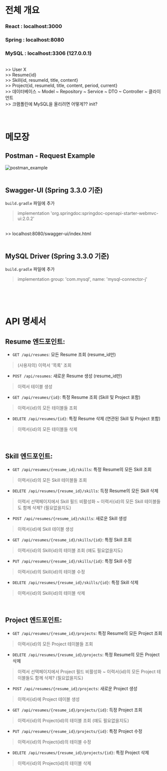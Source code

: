 # 전체 개요  
### React : localhost:3000  
### Spring : localhost:8080  
### MySQL : localhost:3306 (127.0.0.1)
<br/>
>> User X
<br/>
>> Resume{id}
<br/>
>> Skill{id, resumeId, title, content}
<br/>
>> Project{id, resumeId, title, content, period, current}
<br/>
>> 데이터베이스 ~ Model ~ Repository ~ Service ~ DTO ~ Controller ~ 클라이언트
<br/>
>> 크램폴린에 MySQL을 올리려면 어떻게?? init?
<br/>
<br/>
<br/>

# 메모장
## Postman - Request Example
![postman_example](https://github.com/code-4-devdoc/devdoc-practice-React-SpringBoot-MySQL/assets/130027416/9a6c12f2-0d78-47fc-b416-b4442ff45711)
<br/>
<br/>

## Swagger-UI (Spring 3.3.0 기준)  
`build.gradle` 파일에 추가
> implementation 'org.springdoc:springdoc-openapi-starter-webmvc-ui:2.0.2'
<br/>
>> localhost:8080/swagger-ui/index.html
<br/>
<br/>

## MySQL Driver (Spring 3.3.0 기준)  
`build.gradle` 파일에 추가
> implementation group: 'com.mysql', name: 'mysql-connector-j'
<br/>
<br/>
<br/>

# API 명세서
## Resume 엔드포인트:

- `GET /api/resumes`: 모든 Resume 조회 (resume_id만)
> (사용자의) 이력서 '목록' 조회

- `POST /api/resumes`: 새로운 Resume 생성 (resume_id만)
> 이력서 테이블 생성

- `GET /api/resumes/{id}`: 특정 Resume 조회 (Skill 및 Project 포함)
> 이력서{id}의 모든 테이블들 조회

- `DELETE /api/resumes/{id}`: 특정 Resume 삭제 (연관된 Skill 및 Project 포함)
> 이력서{id}의 모든 테이블들 삭제
<br/>

## Skill 엔드포인트:

- `GET /api/resumes/{resume_id}/skills`: 특정 Resume의 모든 Skill 조회
> 이력서{id}의 모든 Skill 테이블들 조회

- `DELETE /api/resumes/{resume_id}/skills`: 득정 Resume의 모든 Skill 삭제
> 이력서 선택페이지에서 Skill 필드 비활성화 ~ 이력서{id}의 모든 Skill 테이블들도 함께 삭제? (필요없을지도)

- `POST /api/resumes/{resume_id}/skills`: 새로운 Skill 생성
> 이력서{id}에 Skill 테이블 생성

- `GET /api/resumes/{resume_id}/skills/{id}`: 특정 Skill 조회
> 이력서{id}의 Skill{id}의 테이블 조회 (얘도 필요없을지도)

- `PUT /api/resumes/{resume_id}/skills/{id}`: 특정 Skill 수정
> 이력서{id}의 Skill{id}의 테이블 수정

- `DELETE /api/resumes/{resume_id}/skills/{id}`: 특정 Skill 삭제
> 이력서{id}의 Skill{id}의 테이블 삭제
<br/>

## Project 엔드포인트:

- `GET /api/resumes/{resume_id}/projects`: 특정 Resume의 모든 Project 조회
> 이력서{id}의 모든 Project 테이블들 조회

- `DELETE /api/resumes/{resume_id}/projects`: 특정 Resume의 모든 Project 삭제
> 이력서 선택페이지에서 Project 필드 비활성화 ~ 이력서{id}의 모든 Project 테이블들도 함께 삭제? (필요없을지도)

- `POST /api/resumes/{resume_id}/projects`: 새로운 Project 생성
> 이력서{id}에 Project 테이블 생성

- `GET /api/resumes/{resume_id}/projects/{id}`: 득정 Project 조회
> 이력서{id}의 Project{id}의 테이블 조회 (얘도 필요없을지도)

- `PUT /api/resumes/{resume_id}/projects/{id}`: 특정 Project 수정
> 이력서{id}의 Project{id}의 테이블 수정

- `DELETE /api/resumes/{resume_id}/projects/{id}`: 특정 Project 삭제
> 이력서{id}의 Project{id}의 테이블 삭제
